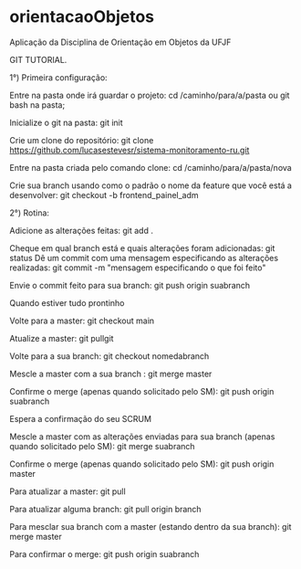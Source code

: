 # orientacaoObjetos
Aplicação da Disciplina de Orientação em Objetos da UFJF

GIT TUTORIAL.

1°) Primeira configuração:

Entre na pasta onde irá guardar o projeto: cd /caminho/para/a/pasta ou git bash na pasta;

Inicialize o git na pasta: git init

Crie um clone do repositório: git clone https://github.com/lucasestevesr/sistema-monitoramento-ru.git

Entre na pasta criada pelo comando clone: cd /caminho/para/a/pasta/nova

Crie sua branch usando como o padrão o nome da feature que você está a desenvolver: git checkout -b frontend_painel_adm

2°) Rotina:

Adicione as alterações feitas: git add .

Cheque em qual branch está e quais alterações foram adicionadas: 
git status
Dê um commit com uma mensagem especificando as alterações realizadas: git commit -m "mensagem especificando o que foi feito"

Envie o commit feito para sua branch: git push origin suabranch

Quando estiver tudo prontinho

Volte para a master: git checkout main

Atualize a master: git pullgit

Volte para a sua branch: git checkout nomedabranch

Mescle a master com a sua branch : git merge master

Confirme o merge (apenas quando solicitado pelo SM): git push origin suabranch

Espera a confirmação do seu SCRUM

Mescle a master com as alterações enviadas para sua branch (apenas quando solicitado pelo SM): git merge suabranch

Confirme o merge (apenas quando solicitado pelo SM): git push origin master

Para atualizar a master: git pull

Para atualizar alguma branch: git pull origin branch

Para mesclar sua branch com a master (estando dentro da sua branch): git merge master

Para confirmar o merge: git push origin suabranch